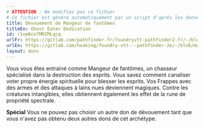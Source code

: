 ```yaml
---
# ATTENTION : Ne modifiez pas ce fichier
# Ce fichier est généré automatiquement par un script d'après les données du module Foundry VTT officiel et de sa traduction
title: Dévouement de Mangeur de fantômes
titleEn: Ghost Eater Dedication
id: r1um0cn7MRIMLqcq
urlFr: https://gitlab.com/pathfinder-fr/foundryvtt-pathfinder2-fr/-/blob/master/data/feats/r1um0cn7MRIMLqcq.htm
urlEn: https://gitlab.com/hooking/foundry-vtt---pathfinder-2e/-/blob/master/packs/data/feats.db/ghost-eater-dedication.json
layout: dons
---
```

Vous vous êtes entrainé comme Mangeur de fantômes, un chasseur spécialisé dans la destruction des esprits. Vous savez comment canaliser voter propre énergie spirituelle pour blesser les esprits. Vos Frappes avec des armes et des attaques à lains nues deviennent magiques. Contre les créatures intangibles, elles obtiennent également les effet de la rune de propriété spectrale.

**Spécial** Vous ne pouvez pas choisir un autre don de dévouement tant que vous n'avez pas obtenu deux autres dons de cet archétype.
